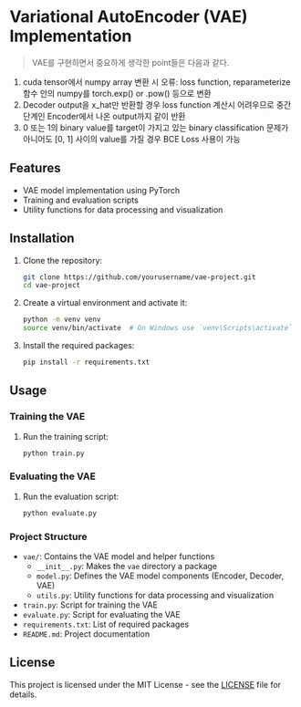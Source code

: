# Variational AutoEncoder (VAE) Implementation

> VAE를 구현하면서 중요하게 생각한 point들은 다음과 같다.
>
1) cuda tensor에서 numpy array 변환 시 오류: loss function, reparameterize 함수 안의 numpy를 torch.exp() or .pow() 등으로 변환
2) Decoder output을 x_hat만 반환할 경우 loss function 계산시 어려우므로 중간 단계인 Encoder에서 나온 output까지 같이 반환
3) 0 또는 1의 binary value를 target이 가지고 있는 binary classification 문제가 아니어도 [0, 1] 사이의 value를 가질 경우 BCE Loss 사용이 가능

## Features

- VAE model implementation using PyTorch
- Training and evaluation scripts
- Utility functions for data processing and visualization

## Installation

1. Clone the repository:
    ```sh
    git clone https://github.com/yourusername/vae-project.git
    cd vae-project
    ```

2. Create a virtual environment and activate it:
    ```sh
    python -m venv venv
    source venv/bin/activate  # On Windows use `venv\Scripts\activate`
    ```

3. Install the required packages:
    ```sh
    pip install -r requirements.txt
    ```

## Usage

### Training the VAE

1. Run the training script:
    ```sh
    python train.py
    ```

### Evaluating the VAE

1. Run the evaluation script:
    ```sh
    python evaluate.py
    ```

### Project Structure

- `vae/`: Contains the VAE model and helper functions
    - `__init__.py`: Makes the `vae` directory a package
    - `model.py`: Defines the VAE model components (Encoder, Decoder, VAE)
    - `utils.py`: Utility functions for data processing and visualization
- `train.py`: Script for training the VAE
- `evaluate.py`: Script for evaluating the VAE
- `requirements.txt`: List of required packages
- `README.md`: Project documentation

## License

This project is licensed under the MIT License - see the [LICENSE](LICENSE) file for details.
